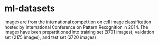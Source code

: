 # ml-datasets
images are from the international competition on cell image classification hosted by International Conference on Pattern Recognition in 2014. The images have been prepartitioned into training set (8701 images), validation set (2175 images), and test set (2720 images)
